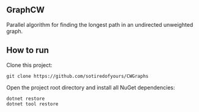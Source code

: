 ## GraphCW
Parallel algorithm for finding the longest path in an undirected unweighted graph.

## How to run

Clone this project:
```
git clone https://github.com/sotiredofyours/CWGraphs
```
Open the project root directory and install all NuGet dependencies:
```
dotnet restore
dotnet tool restore

